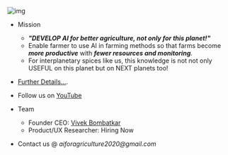 ![img](https://github.com/AiForAgriculture/aiforagriculture.github.io/raw/master/assets/img/farm/20200825_090055.jpg)

- Mission   
  - ***"DEVELOP AI for better agriculture, not only for this planet!"***   
  - Enable farmer to use AI in farming methods so that farms become ***more productive*** with ***fewer resources and monitoring***. 
  - For interplanetary spices like us, this knowledge is not not only USEFUL on this planet but on NEXT planets too!


- [Further Details...](./assets/pages/design_thinking.md).

- Follow us on [YouTube](https://www.youtube.com/playlist?list=PLajIi55-KLYcZlos3vRQ9Omi4RynH780h)

- Team   
  - Founder CEO: [Vivek Bombatkar](https://www.linkedin.com/in/vivek-bombatkar/)
  - Product/UX Researcher: Hiring Now

- Contact us @ _aiforagriculture2020@gmail.com_  

